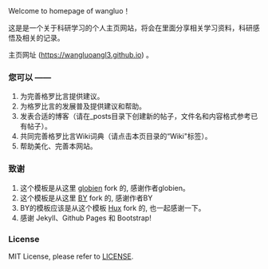 Welcome to homepage of wangluo！

这是是一个关于科研学习的个人主页网站，将会在里面分享相关学习资料，科研感悟及相关的记录。

主页网址 (https://wangluoangl3.github.io) 。

### 您可以 ——

1. 为完善格罗比言提供建议。
2. 为格罗比言的发展普及提供建议和帮助。
3. 发表合适的博客（请在_posts目录下创建新的帖子，文件名和内容格式参考已有帖子）。
4. 共同完善格罗比言Wiki词典（请点击本页目录的“Wiki"标签）。
5. 帮助美化、完善本网站。

### 致谢

1. 这个模板是从这里 [globien](https://github.com/globien/globien.github.io) fork 的, 感谢作者globien。 
2. 这个模板是从这里 [BY](https://github.com/qiubaiying/qiubaiying.github.io) fork 的, 感谢作者BY
3. BY的模板应该是从这个模板 [Hux](https://github.com/Huxpro/huxpro.github.io) fork 的, 也一起感谢一下。
4. 感谢 Jekyll、Github Pages 和 Bootstrap!

### License

MIT License, please refer to [LICENSE](https://github.com/wangluoangl3/wangluoangl3.github.io/blob/master/LICENSE).
